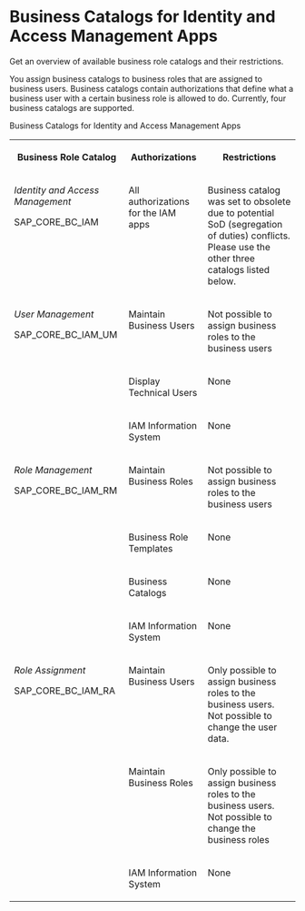 <!-- loio9bbbfc78b74a45af9059da66a149e507 -->

# Business Catalogs for Identity and Access Management Apps

Get an overview of available business role catalogs and their restrictions.



You assign business catalogs to business roles that are assigned to business users. Business catalogs contain authorizations that define what a business user with a certain business role is allowed to do. Currently, four business catalogs are supported.

<a name="loio9bbbfc78b74a45af9059da66a149e507__table_igc_jnw_dw"/>Business Catalogs for Identity and Access Management Apps


<table>
<tr>
<th valign="top">

Business Role Catalog



</th>
<th valign="top">

Authorizations



</th>
<th valign="top">

Restrictions



</th>
</tr>
<tr>
<td valign="top">

*Identity and Access Management*

SAP\_CORE\_BC\_IAM



</td>
<td valign="top">

All authorizations for the IAM apps



</td>
<td valign="top">

Business catalog was set to obsolete due to potential SoD \(segregation of duties\) conflicts. Please use the other three catalogs listed below.



</td>
</tr>
<tr>
<td valign="top" rowspan="3">

*User Management*

SAP\_CORE\_BC\_IAM\_UM



</td>
<td valign="top">

Maintain Business Users



</td>
<td valign="top">

Not possible to assign business roles to the business users



</td>
</tr>
<tr>
<td valign="top">

Display Technical Users



</td>
<td valign="top">

None



</td>
</tr>
<tr>
<td valign="top">

IAM Information System



</td>
<td valign="top">

None



</td>
</tr>
<tr>
<td valign="top" rowspan="4">

*Role Management*

SAP\_CORE\_BC\_IAM\_RM



</td>
<td valign="top">

Maintain Business Roles



</td>
<td valign="top">

Not possible to assign business roles to the business users



</td>
</tr>
<tr>
<td valign="top">

Business Role Templates



</td>
<td valign="top">

None



</td>
</tr>
<tr>
<td valign="top">

Business Catalogs



</td>
<td valign="top">

None



</td>
</tr>
<tr>
<td valign="top">

IAM Information System



</td>
<td valign="top">

None



</td>
</tr>
<tr>
<td valign="top" rowspan="3">

*Role Assignment*

SAP\_CORE\_BC\_IAM\_RA



</td>
<td valign="top">

Maintain Business Users



</td>
<td valign="top">

Only possible to assign business roles to the business users. Not possible to change the user data.



</td>
</tr>
<tr>
<td valign="top">

Maintain Business Roles



</td>
<td valign="top">

Only possible to assign business roles to the business users. Not possible to change the business roles



</td>
</tr>
<tr>
<td valign="top">

IAM Information System



</td>
<td valign="top">

None



</td>
</tr>
</table>


